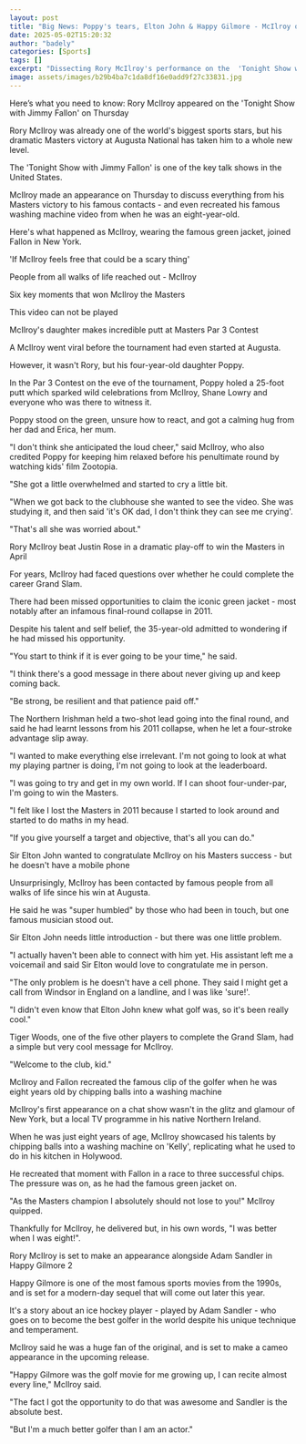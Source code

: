 ```yaml
---
layout: post
title: "Big News: Poppy's tears, Elton John & Happy Gilmore - McIlroy on Jimmy Fallon show"
date: 2025-05-02T15:20:32
author: "badely"
categories: [Sports]
tags: []
excerpt: "Dissecting Rory McIlroy's performance on the  'Tonight Show with Jimmy Fallon' - including a chipping contest and his Masters doubts."
image: assets/images/b29b4ba7c1da8df16e0add9f27c33831.jpg
---
```


Here’s what you need to know: Rory McIlroy appeared on the 'Tonight Show with Jimmy Fallon' on Thursday

Rory McIlroy was already one of the world's biggest sports stars, but his dramatic Masters victory at Augusta National has taken him to a whole new level. 

The 'Tonight Show with Jimmy Fallon' is one of the key talk shows in the United States.

McIlroy made an appearance on Thursday to discuss everything from his Masters victory to his famous contacts - and even recreated his famous washing machine video from when he was an eight-year-old.

Here's what happened as McIlroy, wearing the famous green jacket, joined Fallon in New York.

'If McIlroy feels free that could be a scary thing'

People from all walks of life reached out - McIlroy

Six key moments that won McIlroy the Masters

This video can not be played

McIlroy's daughter makes incredible putt at Masters Par 3 Contest

A McIlroy went viral before the tournament had even started at Augusta. 

However, it wasn't Rory, but his four-year-old daughter Poppy. 

In the Par 3 Contest on the eve of the tournament, Poppy holed a 25-foot putt which sparked wild celebrations from McIlroy, Shane Lowry and everyone who was there to witness it.

Poppy stood on the green, unsure how to react, and got a calming hug from her dad and Erica, her mum.

"I don't think she anticipated the loud cheer," said McIlroy, who also credited Poppy for keeping him relaxed before his penultimate round by watching kids' film Zootopia.

"She got a little overwhelmed and started to cry a little bit. 

"When we got back to the clubhouse she wanted to see the video. She was studying it, and then said 'it's OK dad, I don't think they can see me crying'.

"That's all she was worried about."

Rory McIlroy beat Justin Rose in a dramatic play-off to win the Masters in April

For years, McIlroy had faced questions over whether he could complete the career Grand Slam.

There had been missed opportunities to claim the iconic green jacket - most notably after an infamous final-round collapse in 2011. 

Despite his talent and self belief, the 35-year-old admitted to wondering if he had missed his opportunity.

"You start to think if it is ever going to be your time," he said.

"I think there's a good message in there about never giving up and keep coming back. 

"Be strong, be resilient and that patience paid off."

The Northern Irishman held a two-shot lead going into the final round, and said he had learnt lessons from his 2011 collapse, when he let a four-stroke advantage slip away.

"I wanted to make everything else irrelevant. I'm not going to look at what my playing partner is doing, I'm not going to look at the leaderboard. 

"I was going to try and get in my own world. If I can shoot four-under-par, I'm going to win the Masters. 

"I felt like I lost the Masters in 2011 because I started to look around and started to do maths in my head.

"If you give yourself a target and objective, that's all you can do."

Sir Elton John wanted to congratulate McIlroy on his Masters success - but he doesn't have a mobile phone

Unsurprisingly, McIlroy has been contacted by famous people from all walks of life since his win at Augusta.

He said he was "super humbled" by those who had been in touch, but one famous musician stood out.

Sir Elton John needs little introduction - but there was one little problem.

"I actually haven't been able to connect with him yet. His assistant left me a voicemail and said Sir Elton would love to congratulate me in person.

"The only problem is he doesn't have a cell phone. They said I might get a call from Windsor in England on a landline, and I was like 'sure!'.

"I didn't even know that Elton John knew what golf was, so it's been really cool."

Tiger Woods, one of the five other players to complete the Grand Slam, had a simple but very cool message for McIlroy.

"Welcome to the club, kid."

McIlroy and Fallon recreated the famous clip of the golfer when he was eight years old by chipping balls into a washing machine

McIlroy's first appearance on a chat show wasn't in the glitz and glamour of New York, but a local TV programme in his native Northern Ireland. 

When he was just eight years of age, McIlroy showcased his talents by chipping balls into a washing machine on 'Kelly', replicating what he used to do in his kitchen in Holywood. 

He recreated that moment with Fallon in a race to three successful chips. The pressure was on, as he had the famous green jacket on. 

"As the Masters champion I absolutely should not lose to you!" McIlroy quipped.

Thankfully for McIlroy, he delivered but, in his own words, "I was better when I was eight!".

Rory McIlroy is set to make an appearance alongside Adam Sandler in Happy Gilmore 2

Happy Gilmore is one of the most famous sports movies from the 1990s, and is set for a modern-day sequel that will come out later this year. 

It's a story about an ice hockey player - played by Adam Sandler - who goes on to become the best golfer in the world despite his unique technique and temperament. 

McIlroy said he was a huge fan of the original, and is set to make a cameo appearance in the upcoming release. 

"Happy Gilmore was the golf movie for me growing up, I can recite almost every line," McIlroy said.

"The fact I got the opportunity to do that was awesome and Sandler is the absolute best.

"But I'm a much better golfer than I am an actor." 

